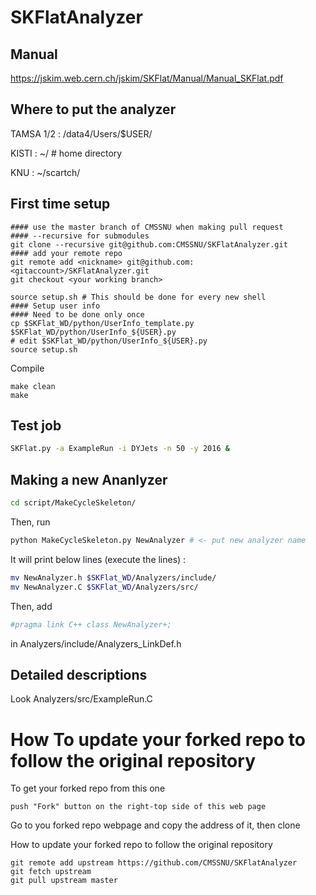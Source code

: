 # SKFlatAnalyzer

## Manual

https://jskim.web.cern.ch/jskim/SKFlat/Manual/Manual_SKFlat.pdf

## Where to put the analyzer
TAMSA 1/2 : /data4/Users/$USER/

KISTI : ~/ # home directory

KNU :  ~/scartch/

## First time setup
```
#### use the master branch of CMSSNU when making pull request
#### --recursive for submodules
git clone --recursive git@github.com:CMSSNU/SKFlatAnalyzer.git
#### add your remote repo
git remote add <nickname> git@github.com:<gitaccount>/SKFlatAnalyzer.git
git checkout <your working branch>

source setup.sh # This should be done for every new shell
#### Setup user info
#### Need to be done only once
cp $SKFlat_WD/python/UserInfo_template.py $SKFlat_WD/python/UserInfo_${USER}.py 
# edit $SKFlat_WD/python/UserInfo_${USER}.py
source setup.sh
```
Compile
```
make clean
make
```

## Test job
```bash
SKFlat.py -a ExampleRun -i DYJets -n 50 -y 2016 &
```

## Making a new Ananlyzer
```bash
cd script/MakeCycleSkeleton/
```
Then, run
```bash
python MakeCycleSkeleton.py NewAnalyzer # <- put new analyzer name
```
It will print below lines (execute the lines) :
```bash
mv NewAnalyzer.h $SKFlat_WD/Analyzers/include/
mv NewAnalyzer.C $SKFlat_WD/Analyzers/src/
```

Then, add
```bash
#pragma link C++ class NewAnalyzer+;
```
in Analyzers/include/Analyzers_LinkDef.h

## Detailed descriptions

Look Analyzers/src/ExampleRun.C

# How To update your forked repo to follow the original repository

To get your forked repo from this one
```
push "Fork" button on the right-top side of this web page
```

Go to you forked repo webpage and copy the address of it, then clone

How to update your forked repo to follow the original repository
```
git remote add upstream https://github.com/CMSSNU/SKFlatAnalyzer
git fetch upstream
git pull upstream master
```
